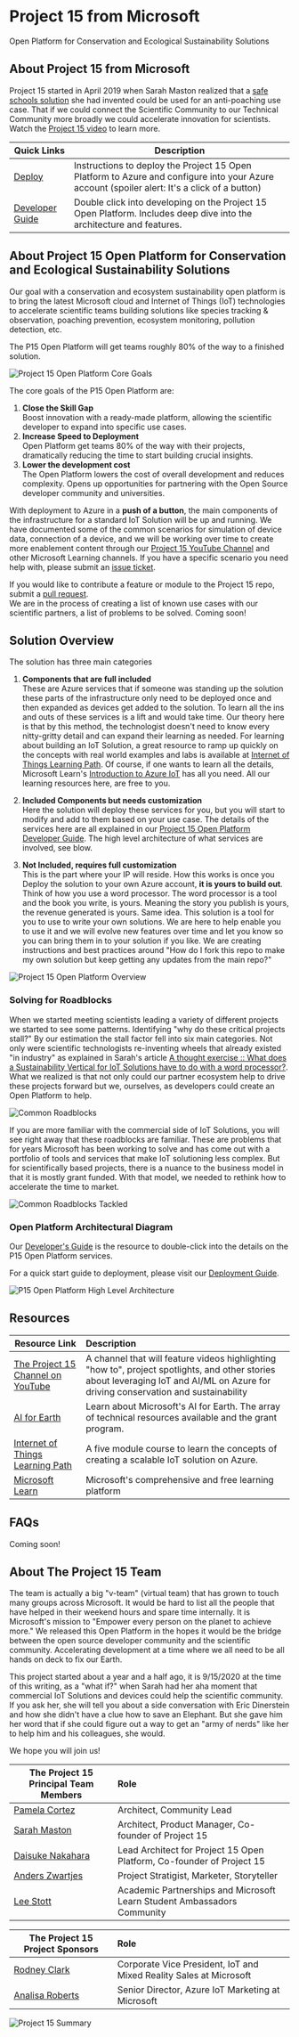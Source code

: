 
# Project 15 from Microsoft

Open Platform for Conservation and Ecological Sustainability Solutions

## About Project 15 from Microsoft

Project 15 started in April 2019 when Sarah Maston realized that a [safe schools solution](https://www.linkedin.com/pulse/what-project-edison-faqs-sarah-maston) she had invented could be used for an anti-poaching use case. That if we could connect the Scientific Community to our Technical Community more broadly we could accelerate innovation for scientists.  Watch the [Project 15 video](https://www.youtube.com/watch?v=0A4B2RIWb9o) to learn more.

| Quick Links                                          | Description                                                                                                                                  |
|------------------------------------------------------|----------------------------------------------------------------------------------------------------------------------------------------------|
| [Deploy](Deploy/Deployment.md)                       | Instructions to deploy the Project 15 Open Platform to Azure and configure into your Azure account (spoiler alert: It's a click of a button) |
| [Developer Guide](Developer-Guide/DeveloperGuide.md) | Double click into developing on the Project 15 Open Platform. Includes deep dive into the architecture and features.                  |

## About Project 15 Open Platform for Conservation and Ecological Sustainability Solutions

Our goal with a conservation and ecosystem sustainability open platform is to bring the latest Microsoft cloud and Internet of Things (IoT) technologies to accelerate  scientific teams building solutions like species tracking & observation, poaching prevention, ecosystem monitoring, pollution detection, etc.

The P15 Open Platform will get teams roughly 80% of the way to a finished solution.

![Project 15 Open Platform Core Goals](media/P15-OpenPlatform-CoreGoals.png)

The core goals of the P15 Open Platform are:

1. **Close the Skill Gap**  
    Boost innovation with a ready-made platform, allowing the scientific developer to expand into specific use cases.
1. **Increase Speed to Deployment**  
    Open Platform get teams 80% of the way with their projects, dramatically reducing the time to start building crucial insights.
1. **Lower the development cost**  
    The Open Platform lowers the cost of overall development and reduces complexity. Opens up opportunities for partnering with the Open Source developer community and universities.

With deployment to Azure in a **push of a button**, the main components of the infrastructure for a standard IoT Solution will be up and running.  We have documented some of the common scenarios for simulation of device data, connection of a device, and we will be working over time to create more enablement content through our [Project 15 YouTube Channel](https://aka.ms/project15video) and other Microsoft Learning channels.   If you have a specific scenario you need help with, please submit an [issue ticket](https://docs.github.com/en/desktop/contributing-and-collaborating-using-github-desktop/creating-an-issue-or-pull-request).  

If you would like to contribute a feature or module to the Project 15 repo, submit a [pull request](https://docs.github.com/en/desktop/contributing-and-collaborating-using-github-desktop/creating-an-issue-or-pull-request).  
We are in the process of creating a list of known use cases with our scientific partners, a list of problems to be solved. Coming soon!

## Solution Overview

The solution has three main categories

1. **Components that are full included**  
    These are Azure services that if someone was standing up the solution these parts of the infrastructure only need to be deployed once and then expanded as devices get added to the solution. To learn all the ins and outs of these services is a lift and would take time. Our theory here is that by this method, the technologist doesn't need to know every nitty-gritty detail and can expand their learning as needed. For learning about building an IoT Solution, a great resource to ramp up quickly on the concepts with real world examples and labs is available at [Internet of Things Learning Path](https://aka.ms/iotlp). Of course, if one wants to learn all the details, Microsoft Learn's [Introduction to Azure IoT](https://docs.microsoft.com/learn/paths/introduction-to-azure-iot/) has all you need. All our learning resources here, are free to you.  

1. **Included Components but needs customization**  
    Here the solution will deploy these services for you, but you will start to modify and add to them based on your use case. The details of the services here are all explained in our [Project 15 Open Platform Developer Guide](Developer-Guide/DeveloperGuide.md). The high level architecture of what services are involved, see blow.  

1. **Not Included, requires full customization**  
    This is the part where your IP will reside.  How this works is once you Deploy the solution to your own Azure account, **it is yours to build out**. Think of how you use a word processor. The word processor is a tool and the book you write, is yours. Meaning the story you publish is yours, the revenue generated is yours. Same idea. This solution is a tool for you to use to write your own solutions. We are here to help enable you to use it and we will evolve new features over time and let you know so you can bring them in to your solution if you like. We are creating instructions and best practices around "How do I fork this repo to make my own solution but keep getting any updates from the main repo?"  

![Project 15 Open Platform Overview](media/P15-OpenPlatform-Overview.png)

### Solving for Roadblocks

When we started meeting scientists leading a variety of different projects we started to see some patterns. Identifying "why do these critical projects stall?" By our estimation the stall factor fell into six main categories. Not only were scientific technologists re-inventing wheels that already existed "in industry" as explained in Sarah's article [A thought exercise :: What does a Sustainability Vertical for IoT Solutions have to do with a word processor?](https://www.linkedin.com/pulse/thought-exercise-what-does-sustainability-vertical-iot-sarah-maston).
What we realized is that not only could our partner ecosystem help to drive these projects forward but we, ourselves, as developers could create an Open Platform to help.

![Common Roadblocks](media/P15-OpenPlatform-CommonRoadblocks.png)

If you are more familiar with the commercial side of IoT Solutions, you will see right away that these roadblocks are familiar. These are problems that for years Microsoft has been working to solve and has come out with a portfolio of tools and services that make IoT solutioning less complex.  But for scientifically based projects, there is a nuance to the business model in that it is mostly grant funded. With that model, we needed to rethink how to accelerate the time to market.  

![Common Roadblocks Tackled](media/P15-OpenPlatform-RoadBlocksTackled.png)

### Open Platform Architectural Diagram

Our [Developer's Guide](Developer-Guide/DeveloperGuide.md) is the resource to double-click into the details on the P15 Open Platform services.

For a quick start guide to deployment, please visit our [Deployment Guide](Deploy/Deployment.md).

![P15 Open Platform High Level Architecture](media/P15-OpenPlatform-HighLevelArch.png)

## Resources

| Resource Link                                                      | Description                                                                                                                                                                         |
|--------------------------------------------------------------------|:------------------------------------------------------------------------------------------------------------------------------------------------------------------------------------|
| [The Project 15 Channel on YouTube](https://aka.ms/project15video) | A channel that will feature videos highlighting "how to", project spotlights, and other stories about leveraging IoT and AI/ML on Azure for driving conservation and sustainability |
| [AI for Earth](https://aka.ms/aiforearth)                           | Learn about Microsoft's AI for Earth. The array of technical resources available and the grant program.                                                                             |
| [Internet of Things Learning Path](https://aka.ms/iotlp)      | A five module course to learn the concepts of creating a scalable IoT solution on Azure.                                                                                            |
| [Microsoft Learn](https://aka.ms/learn)                             | Microsoft's comprehensive and free learning platform                                                                                                                                |

## FAQs

Coming soon!  

## About The Project 15 Team

The team is actually a big "v-team" (virtual team) that has grown to touch many groups across Microsoft. It would be hard to list all the people that have helped in their weekend hours and spare time internally. It is Microsoft's mission to "Empower every person on the planet to achieve more."  We released this Open Platform in the hopes it would be the bridge between the open source developer community and the scientific community. Accelerating development at a time where we all need to be all hands on deck to fix our Earth.  

This project started about a year and a half ago, it is 9/15/2020 at the time of this writing, as a "what if?" when Sarah had her aha moment that commercial IoT Solutions and devices could help the scientific community. If you ask her, she will tell you about a side conversation with Eric Dinerstein and how she didn't have a clue how to save an Elephant. But she gave him her word that if she could figure out a way to get an "army of nerds" like her to help him and his colleagues, she would.  

We hope you will join us!  

| The Project 15 Principal Team Members                                      | Role                                                                   |
|----------------------------------------------------------------------------|:-----------------------------------------------------------------------|
| [Pamela Cortez](https://www.linkedin.com/in/pamelacortezhellotechie/)      | Architect, Community Lead                                              |
| [Sarah Maston](https://www.linkedin.com/in/smwmaston/)                     | Architect, Product Manager, Co-founder of Project 15                   |
| [Daisuke Nakahara](https://www.linkedin.com/in/daisuke-nakahara-0a997818/) | Lead Architect for Project 15 Open Platform, Co-founder of Project 15  |
| [Anders Zwartjes](https://www.linkedin.com/in/anderszwartjes/)             | Project Stratigist, Marketer, Storyteller                              |                     
| [Lee Stott](https://www.linkedin.com/in/leestott/)                         | Academic Partnerships and Microsoft Learn Student Ambassadors Community|

| The Project 15 Project Sponsors                                   | Role                                                               |
|-------------------------------------------------------------------|:-------------------------------------------------------------------|
| [Rodney Clark](https://www.linkedin.com/in/rodney-clark-4b69b16/) | Corporate Vice President, IoT and Mixed Reality Sales at Microsoft |
| [Analisa Roberts](https://www.linkedin.com/in/analisa-roberts/)   | Senior Director, Azure IoT Marketing at Microsoft                  |

![Project 15 Summary](media/P15-OpenPlatform-Summary.png)
